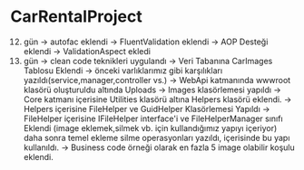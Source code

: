 # CarRentalProject
12. gün 
-> autofac eklendi
-> FluentValidation eklendi
-> AOP Desteği eklendi
-> ValidationAspect ekledi
13. gün 
-> clean code teknikleri uygulandı
-> Veri Tabanına CarImages Tablosu Eklendi
-> önceki varlıklarımız gibi karşılıkları yazıldı(service,manager,controller vs.)
-> WebApi katmanında wwwroot klasörü oluşturuldu altında Uploads -> Images klasörlemesi yapıldı
-> Core katmanı içerisine Utilities klasörü altına Helpers klasörü eklendi. 
-> Helpers içerisine FileHelper ve GuidHelper Klasörlemesi Yapıldı
-> FileHelper içerisine IFileHelper interface'i ve FileHelperManager sınıfı Eklendi (image eklemek,silmek vb. için kullandığımız yapıyı içeriyor)
daha sonra temel ekleme silme operasyonları yazıldı, içerisinde bu yapı kullanıldı. 
-> Business code örneği olarak en fazla 5 image olabilir koşulu eklendi.
